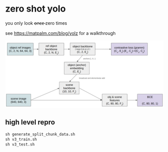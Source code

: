 # zero shot yolo

you only look o̶n̶c̶e̶ zero times

see https://matpalm.com/blog/yolz for a walkthrough

![highlevel diagram of model](model.png)

## high level repro

```
sh generate_split_chunk_data.sh
sh v3_train.sh
sh v3_test.sh
```